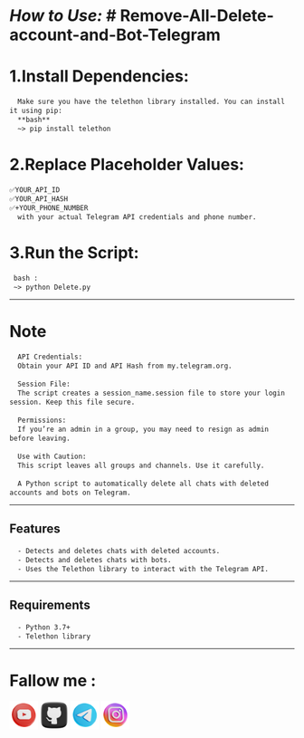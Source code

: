 *How to Use:*
      # Remove-All-Delete-account-and-Bot-Telegram
   ==============================

1.Install Dependencies:
   ==============================
      Make sure you have the telethon library installed. You can install it using pip:
      **bash**
      ~> pip install telethon
  
2.Replace Placeholder Values:
   ===============================
    ✅YOUR_API_ID
    ✅YOUR_API_HASH
    ✅+YOUR_PHONE_NUMBER
      with your actual Telegram API credentials and phone number.
      
3.Run the Script:
   ===============================
     bash :
     ~> python Delete.py
_________________________________

Note
   ===============================     
      API Credentials:
      Obtain your API ID and API Hash from my.telegram.org.

      Session File:
      The script creates a session_name.session file to store your login session. Keep this file secure.

      Permissions:
      If you’re an admin in a group, you may need to resign as admin before leaving.

      Use with Caution:
      This script leaves all groups and channels. Use it carefully.

      A Python script to automatically delete all chats with deleted accounts and bots on Telegram.
_____________________________
## Features
      - Detects and deletes chats with deleted accounts.
      - Detects and deletes chats with bots.
      - Uses the Telethon library to interact with the Telegram API.
_____________________________
## Requirements
      - Python 3.7+
      - Telethon library
_____________________________


Fallow me :
   ==============================
   [<img src="https://raw.githubusercontent.com/Persianhoosh/i-.icons/main/youtube.png" width="50">](https://youtube.com/persianhoosh)
   [<img src="https://raw.githubusercontent.com/Persianhoosh/i-.icons/main/github.png" width="50">](https://github.com/persianhoosh)
   [<img src="https://raw.githubusercontent.com/Persianhoosh/i-.icons/main/telegram.png" width="50">](https://t.me/Aihoma)
   [<img src="https://raw.githubusercontent.com/Persianhoosh/i-.icons/main/instagram.png" width="50">](https://)
